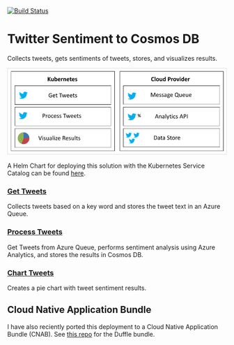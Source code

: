[![Build Status](https://nepeters-devops.visualstudio.com/twitter-sentiment-for-kubernetes/_apis/build/status/twitter-sentiment-for-kubernetes-CI?branchName=master)](https://nepeters-devops.visualstudio.com/twitter-sentiment-for-kubernetes/_build/latest?definitionId=9?branchName=master)

# Twitter Sentiment to Cosmos DB

Collects tweets, gets sentiments of tweets, stores, and visualizes results.

![application architecture](/images/app.png)

A Helm Chart for deploying this solution with the Kubernetes Service Catalog can be found [here](https://github.com/Azure-Samples/helm-charts/tree/master/chart-source/twitter-sentiment).

### [Get Tweets](../../tree/master/twitter-sentiment-apps/get-tweet)

Collects tweets based on a key word and stores the tweet text in an Azure Queue.

### [Process Tweets](../../tree/master/twitter-sentiment-apps/process-tweet)

Get Tweets from Azure Queue, performs sentiment analysis using Azure Analytics, and stores the results in Cosmos DB.

### [Chart Tweets](../../tree/master/twitter-sentiment-apps/chart-tweet)

Creates a pie chart with tweet sentiment results.

## Cloud Native Application Bundle

I have also reciently ported this deployment to a Cloud Native Application Bundle (CNAB). See [this repo](https://github.com/neilpeterson/twitter-sentiment-duffle) for the Duffle bundle.
